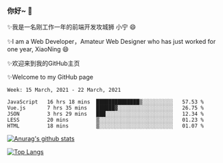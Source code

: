 ### 你好~  👋

✨我是一名刚工作一年的前端开发攻城狮 小宁 😄

✨I am a Web Developer，Amateur Web Designer who has just worked for one year, XiaoNing 😄

✨欢迎来到我的GitHub主页

✨Welcome to my GitHub page
<!--
**7148505/7148505** is a ✨ _special_ ✨ repository because its `README.md` (this file) appears on your GitHub profile.

Here are some ideas to get you started:

- 🔭 I’m currently working on ...
- 🌱 I’m currently learning ...
- 👯 I’m looking to collaborate on ...
- 🤔 I’m looking for help with ...
- 💬 Ask me about ...
- 📫 How to reach me: ...
- 😄 Pronouns: ...
- ⚡ Fun fact: ...
-->

<!--START_SECTION:waka-->
```text
Week: 15 March, 2021 - 22 March, 2021

JavaScript   16 hrs 18 mins  ██████████████▒░░░░░░░░░░   57.53 % 
Vue.js       7 hrs 35 mins   ██████▓░░░░░░░░░░░░░░░░░░   26.75 % 
JSON         3 hrs 29 mins   ███░░░░░░░░░░░░░░░░░░░░░░   12.34 % 
LESS         20 mins         ▒░░░░░░░░░░░░░░░░░░░░░░░░   01.23 % 
HTML         18 mins         ▒░░░░░░░░░░░░░░░░░░░░░░░░   01.07 % 
```
<!--END_SECTION:waka-->

[![Anurag's github stats](https://github-readme-stats.vercel.app/api?username=littleCareless)](https://github.com/anuraghazra/github-readme-stats)

[![Top Langs](https://github-readme-stats.vercel.app/api/top-langs/?username=littleCareless&layout=compact)](https://github.com/anuraghazra/github-readme-stats)
